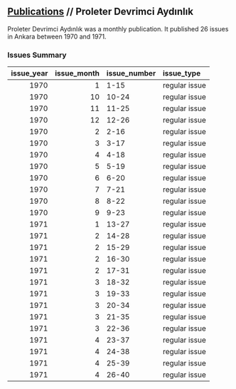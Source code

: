 ## [Publications](publications.md) // Proleter Devrimci Aydınlık

Proleter Devrimci Aydınlık was a monthly publication. It published 26 issues in Ankara between 1970 and 1971.

### Issues Summary

|   issue_year |   issue_month | issue_number   | issue_type    |
|-------------:|--------------:|:---------------|:--------------|
|         1970 |             1 | 1-15           | regular issue |
|         1970 |            10 | 10-24          | regular issue |
|         1970 |            11 | 11-25          | regular issue |
|         1970 |            12 | 12-26          | regular issue |
|         1970 |             2 | 2-16           | regular issue |
|         1970 |             3 | 3-17           | regular issue |
|         1970 |             4 | 4-18           | regular issue |
|         1970 |             5 | 5-19           | regular issue |
|         1970 |             6 | 6-20           | regular issue |
|         1970 |             7 | 7-21           | regular issue |
|         1970 |             8 | 8-22           | regular issue |
|         1970 |             9 | 9-23           | regular issue |
|         1971 |             1 | 13-27          | regular issue |
|         1971 |             2 | 14-28          | regular issue |
|         1971 |             2 | 15-29          | regular issue |
|         1971 |             2 | 16-30          | regular issue |
|         1971 |             2 | 17-31          | regular issue |
|         1971 |             3 | 18-32          | regular issue |
|         1971 |             3 | 19-33          | regular issue |
|         1971 |             3 | 20-34          | regular issue |
|         1971 |             3 | 21-35          | regular issue |
|         1971 |             3 | 22-36          | regular issue |
|         1971 |             4 | 23-37          | regular issue |
|         1971 |             4 | 24-38          | regular issue |
|         1971 |             4 | 25-39          | regular issue |
|         1971 |             4 | 26-40          | regular issue |